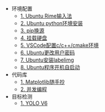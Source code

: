 * 环境配置
  * [1. Ubuntu Rime输入法](environment/Ubuntu-rime.md)
  * [2. Ubuntu python环境安装](environment/Ubuntu-python环境安装.md)
  * [3. pip换源](environment/pip换源.md)
  * [4. 挂载硬盘](environment/Ubuntu硬盘挂载.md)
  * [5. VSCode配置c/c++/cmake环境](environment/VSCode配置c++与cmake环境.md)
  * [6. Ubuntu更改用户密码](environment/Ubuntu更改用户名密码.md)
  * [7. Ubuntu安装labelimg](environment/Ubuntu安装labelimg.md)
  * [8. Ubuntu程序开机自启动](environment/Ubuntu程序开机自启动.md)
* 代码库
  * [1. Matplotlib随手抄](codepocket/matplotlib随手抄.md)
  * [2. 并发编程](codepocket/并发编程.md)
* 目标检测
  * [1. YOLO V6](objectdetection/yolov6.md)
